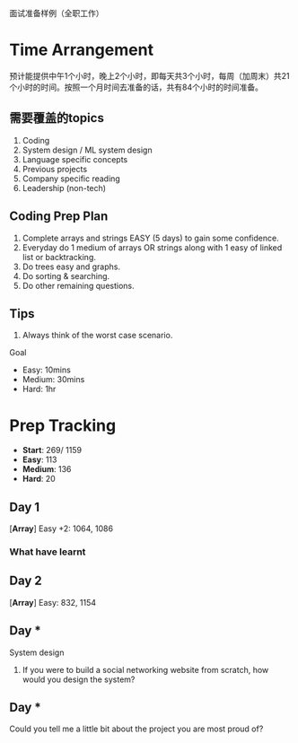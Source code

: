 面试准备样例（全职工作）

# Time Arrangement

预计能提供中午1个小时，晚上2个小时，即每天共3个小时，每周（加周末）共21个小时的时间。按照一个月时间去准备的话，共有84个小时的时间准备。

## 需要覆盖的topics
1. Coding
2. System design / ML system design
3. Language specific concepts
4. Previous projects
5. Company specific reading
6. Leadership (non-tech)

## Coding Prep Plan
1. Complete arrays and strings EASY (5 days) to gain some confidence.
2. Everyday do 1 medium of arrays OR strings along with 1 easy of linked list or backtracking.
3. Do trees easy and graphs.
4. Do sorting & searching.
5. Do other remaining questions.


## Tips
1. Always think of the worst case scenario.

Goal
- Easy: 10mins
- Medium: 30mins
- Hard: 1hr

# Prep Tracking

- **Start**: 269/ 1159
- **Easy**: 113
- **Medium**: 136
- **Hard**: 20

## Day 1

[**Array**] Easy +2: 1064, 1086

### What have learnt

## Day 2

[**Array**] Easy: 832, 1154


## Day *

System design
1. If you were to build a social networking website from scratch, how would you design the system?

## Day *

Could you tell me a little bit about the project you are most proud of?
